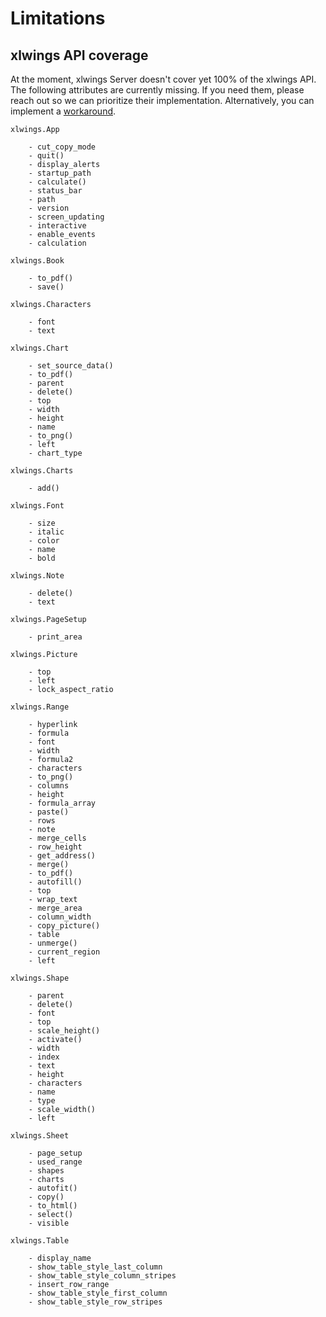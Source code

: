 # Limitations

## xlwings API coverage

At the moment, xlwings Server doesn't cover yet 100% of the xlwings API. The following attributes are currently missing. If you need them, please reach out so we can prioritize their implementation. Alternatively, you can implement a [workaround](missing_features.md).

```text
xlwings.App

    - cut_copy_mode
    - quit()
    - display_alerts
    - startup_path
    - calculate()
    - status_bar
    - path
    - version
    - screen_updating
    - interactive
    - enable_events
    - calculation

xlwings.Book

    - to_pdf()
    - save()

xlwings.Characters

    - font
    - text

xlwings.Chart

    - set_source_data()
    - to_pdf()
    - parent
    - delete()
    - top
    - width
    - height
    - name
    - to_png()
    - left
    - chart_type

xlwings.Charts

    - add()

xlwings.Font

    - size
    - italic
    - color
    - name
    - bold

xlwings.Note

    - delete()
    - text

xlwings.PageSetup

    - print_area

xlwings.Picture

    - top
    - left
    - lock_aspect_ratio

xlwings.Range

    - hyperlink
    - formula
    - font
    - width
    - formula2
    - characters
    - to_png()
    - columns
    - height
    - formula_array
    - paste()
    - rows
    - note
    - merge_cells
    - row_height
    - get_address()
    - merge()
    - to_pdf()
    - autofill()
    - top
    - wrap_text
    - merge_area
    - column_width
    - copy_picture()
    - table
    - unmerge()
    - current_region
    - left

xlwings.Shape

    - parent
    - delete()
    - font
    - top
    - scale_height()
    - activate()
    - width
    - index
    - text
    - height
    - characters
    - name
    - type
    - scale_width()
    - left

xlwings.Sheet

    - page_setup
    - used_range
    - shapes
    - charts
    - autofit()
    - copy()
    - to_html()
    - select()
    - visible

xlwings.Table

    - display_name
    - show_table_style_last_column
    - show_table_style_column_stripes
    - insert_row_range
    - show_table_style_first_column
    - show_table_style_row_stripes
```
